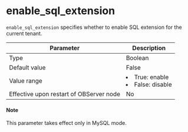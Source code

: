 enable_sql_extension
=========================================

`enable_sql_extension` specifies whether to enable SQL extension for the current tenant.


| **Parameter** | **Description** |
|------------------|---------------------------------------------------------------------------------------------------------------|
| Type | Boolean |
| Default value | False |
| Value range | <li> True: enable   <li> False: disable |
| Effective upon restart of OBServer node | No |


  <main id="notice" type='explain'>
    <h4>Note</h4>
    <p>This parameter takes effect only in MySQL mode. </p>
  </main>